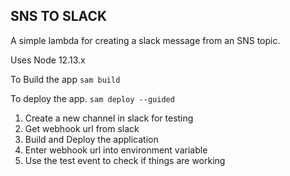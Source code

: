 ## SNS TO SLACK

A simple lambda for creating a slack message from an SNS topic.

Uses Node 12.13.x

To Build the app
```sam build```

To deploy the app.
```sam deploy --guided```

1. Create a new channel in slack for testing
2. Get webhook url from slack
3. Build and Deploy the application
4. Enter webhook url into environment variable
5. Use the test event to check if things are working


